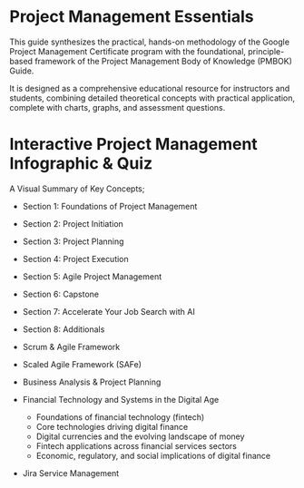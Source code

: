 ﻿# Project Management Essentials

This guide synthesizes the practical, hands-on methodology of the Google Project Management Certificate program with the foundational, principle-based framework of the Project Management Body of Knowledge (PMBOK) Guide.

It is designed as a comprehensive educational resource for instructors and students, combining detailed theoretical concepts with practical application, complete with charts, graphs, and assessment questions.


# Interactive Project Management Infographic & Quiz

A Visual Summary of Key Concepts;

- Section 1: Foundations of Project Management  
- Section 2: Project Initiation  
- Section 3: Project Planning  
- Section 4: Project Execution  
- Section 5: Agile Project Management  
- Section 6: Capstone  
- Section 7: Accelerate Your Job Search with AI
- Section 8: Additionals
 - Scrum & Agile Framework
 - Scaled Agile Framework (SAFe)
 - Business Analysis & Project Planning
 - Financial Technology and Systems in the Digital Age

    - Foundations of financial technology (fintech)
    - Core technologies driving digital finance
    - Digital currencies and the evolving landscape of money
    - Fintech applications across financial services sectors
    - Economic, regulatory, and social implications of digital finance
 - Jira Service Management
